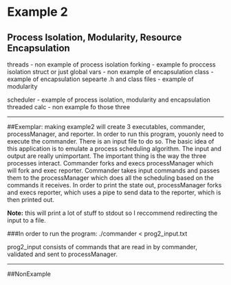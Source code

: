 # Example 2
## Process Isolation, Modularity, Resource Encapsulation

threads - non example of process isolation
forking - example fo proccess isolation
struct or just global vars - non example of encapsulation
class - example of encapsulation
sepearte .h and class files - example of modularity

scheduler - example of process isolation, modularity and encapsulation
threaded calc - non example fo those three

----
##Exemplar:
 making example2 will create 3 executables, commander, processManager, and reporter. In order to run this program, youonly need to execute the commander. There is an input file to do so. The basic idea of this application is to emulate a process scheduling algorithm. The input and output are really unimportant. The important thing is the way the three processes interact. Commander forks and execs processManager which will fork and exec reporter. Commander takes input commands and passes them to the processManager which does all the scheduling based on the commands it receives. In order to print the state out, processManager forks and execs reporter, which uses a pipe to send data to the reporter, which is then printed out.

**Note:** this will print a lot of stuff to stdout so I reccommend redirecting the input
to a file.

###In order to run the program: 
    ./commander < prog2_input.txt 

prog2_input consists of commands that are read in by commander, validated and 
sent to processManager.

----
##NonExample

